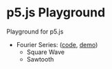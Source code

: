 # p5.js Playground

Playground for p5.js

- Fourier Series: ([code](https://editor.p5js.org/jatinderjit/sketches/_vOfBBIPz), [demo](https://editor.p5js.org/jatinderjit/full/_vOfBBIPz))
  - Square Wave
  - Sawtooth